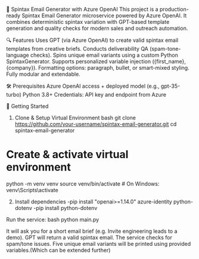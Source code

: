 :incoming_envelope: Spintax Email Generator with Azure OpenAI
This project is a production-ready Spintax Email Generator microservice powered by Azure OpenAI. It combines deterministic spintax variation with GPT-based template generation and quality checks for modern sales and outreach automation.

:mag: Features
Uses GPT (via Azure OpenAI) to create valid spintax email templates from creative briefs.
Conducts deliverability QA (spam-tone-language checks).
Spins unique email variants using a custom Python SpintaxGenerator.
Supports personalized variable injection ({first_name}, {company}).
Formatting options: paragraph, bullet, or smart-mixed styling.
Fully modular and extendable.

:hammer_and_wrench: Prerequisites
Azure OpenAI access + deployed model (e.g., gpt-35-turbo)
Python 3.8+
Credentials: API key and endpoint from Azure

:rocket: Getting Started
1. Clone & Setup Virtual Environment
bash
git clone https://github.com/your-username/spintax-email-generator.git
cd spintax-email-generator

# Create & activate virtual environment
python -m venv venv
source venv/bin/activate  # On Windows: venv\Scripts\activate

2. Install dependencies
-pip install "openai>=1.14.0" azure-identity python-dotenv
-pip install python-dotenv

Run the service:
bash
python main.py

It will ask you for a short email brief (e.g. Invite engineering leads to a demo).
GPT will return a valid spintax email.
The service checks for spam/tone issues.
Five unique email variants will be printed using provided variables.(Which can be extended further)
